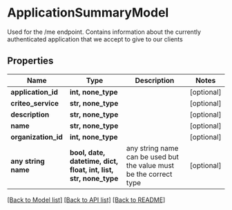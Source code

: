 # ApplicationSummaryModel

Used for the /me endpoint. Contains information about the currently authenticated application that we accept to give to our clients

## Properties
Name | Type | Description | Notes
------------ | ------------- | ------------- | -------------
**application_id** | **int, none_type** |  | [optional] 
**criteo_service** | **str, none_type** |  | [optional] 
**description** | **str, none_type** |  | [optional] 
**name** | **str, none_type** |  | [optional] 
**organization_id** | **int, none_type** |  | [optional] 
**any string name** | **bool, date, datetime, dict, float, int, list, str, none_type** | any string name can be used but the value must be the correct type | [optional]

[[Back to Model list]](../README.md#documentation-for-models) [[Back to API list]](../README.md#documentation-for-api-endpoints) [[Back to README]](../README.md)



